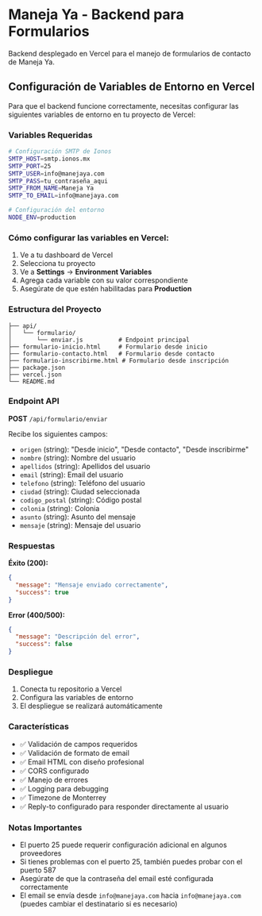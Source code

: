 # Maneja Ya - Backend para Formularios

Backend desplegado en Vercel para el manejo de formularios de contacto de Maneja Ya.

## Configuración de Variables de Entorno en Vercel

Para que el backend funcione correctamente, necesitas configurar las siguientes variables de entorno en tu proyecto de Vercel:

### Variables Requeridas

```bash
# Configuración SMTP de Ionos
SMTP_HOST=smtp.ionos.mx
SMTP_PORT=25
SMTP_USER=info@manejaya.com
SMTP_PASS=tu_contraseña_aqui
SMTP_FROM_NAME=Maneja Ya
SMTP_TO_EMAIL=info@manejaya.com

# Configuración del entorno
NODE_ENV=production
```

### Cómo configurar las variables en Vercel:

1. Ve a tu dashboard de Vercel
2. Selecciona tu proyecto
3. Ve a **Settings** → **Environment Variables**
4. Agrega cada variable con su valor correspondiente
5. Asegúrate de que estén habilitadas para **Production**

### Estructura del Proyecto

```
├── api/
│   └── formulario/
│       └── enviar.js          # Endpoint principal
├── formulario-inicio.html     # Formulario desde inicio
├── formulario-contacto.html   # Formulario desde contacto
├── formulario-inscribirme.html # Formulario desde inscripción
├── package.json
├── vercel.json
└── README.md
```

### Endpoint API

**POST** `/api/formulario/enviar`

Recibe los siguientes campos:
- `origen` (string): "Desde inicio", "Desde contacto", "Desde inscribirme"
- `nombre` (string): Nombre del usuario
- `apellidos` (string): Apellidos del usuario
- `email` (string): Email del usuario
- `telefono` (string): Teléfono del usuario
- `ciudad` (string): Ciudad seleccionada
- `codigo_postal` (string): Código postal
- `colonia` (string): Colonia
- `asunto` (string): Asunto del mensaje
- `mensaje` (string): Mensaje del usuario

### Respuestas

**Éxito (200):**
```json
{
  "message": "Mensaje enviado correctamente",
  "success": true
}
```

**Error (400/500):**
```json
{
  "message": "Descripción del error",
  "success": false
}
```

### Despliegue

1. Conecta tu repositorio a Vercel
2. Configura las variables de entorno
3. El despliegue se realizará automáticamente

### Características

- ✅ Validación de campos requeridos
- ✅ Validación de formato de email
- ✅ Email HTML con diseño profesional
- ✅ CORS configurado
- ✅ Manejo de errores
- ✅ Logging para debugging
- ✅ Timezone de Monterrey
- ✅ Reply-to configurado para responder directamente al usuario

### Notas Importantes

- El puerto 25 puede requerir configuración adicional en algunos proveedores
- Si tienes problemas con el puerto 25, también puedes probar con el puerto 587
- Asegúrate de que la contraseña del email esté configurada correctamente
- El email se envía desde `info@manejaya.com` hacia `info@manejaya.com` (puedes cambiar el destinatario si es necesario)

